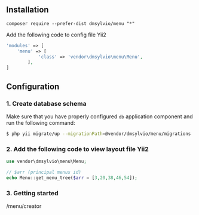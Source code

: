 ## Installation
```
composer require --prefer-dist dmsylvio/menu "*"
```

Add the following code to config file Yii2
```php
'modules' => [
	'menu' => [
            'class' => 'vendor\dmsylvio\menu\Menu',
        ],
]
```

## Configuration

### 1. Create database schema

Make sure that you have properly configured `db` application component and run the following command:

```bash
$ php yii migrate/up --migrationPath=@vendor/dmsylvio/menu/migrations
```

### 2. Add the following code to view layout file Yii2

```php
use vendor\dmsylvio\menu\Menu;

// $arr (principal menus id)
echo Menu::get_menu_tree($arr = [3,20,38,46,54]);

```

### 3. Getting started
/menu/creator
